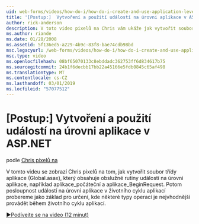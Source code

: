 ```yaml
---
uid: web-forms/videos/how-do-i/how-do-i-create-and-use-application-level-events-in-aspnet
title: '[Postup:]  Vytvoření a použití událostí na úrovni aplikace v ASP.NET | Dokumentace Microsoftu'
author: rick-anderson
description: V toto video pixelů na Chris vám ukáže jak vytvořit soubor třídy aplikace (Global.asax), který obsahuje obslužné rutiny událostí na úrovni aplikace, například Application_S...
ms.author: riande
ms.date: 01/28/2008
ms.assetid: 5f136ed5-a229-4b9c-83f8-bae74cdb98bd
msc.legacyurl: /web-forms/videos/how-do-i/how-do-i-create-and-use-application-level-events-in-aspnet
msc.type: video
ms.openlocfilehash: 08bf65070133c8ebddadc362753ff6d834617b75
ms.sourcegitcommit: 24b1f6decbb17bb22a45166e5fdb0845c65af498
ms.translationtype: MT
ms.contentlocale: cs-CZ
ms.lasthandoff: 03/01/2019
ms.locfileid: "57077512"
---
```

<a name="how-do-i--create-and-use-application-level-events-in-aspnet"></a>[Postup:]  Vytvoření a použití událostí na úrovni aplikace v ASP.NET
====================
podle [Chris pixelů na](https://twitter.com/chrispels)

V tomto videu se zobrazí Chris pixelů na tom, jak vytvořit soubor třídy aplikace (Global.asax), který obsahuje obslužné rutiny událostí na úrovni aplikace, například aplikace\_počáteční a aplikace\_BeginRequest. Potom posloupnost událostí na úrovni aplikace v životního cyklu aplikací probereme jako základ pro určení, kde některé typy operací je nejvhodnější provádět během životního cyklu aplikací.

[&#9654;Podívejte se na video (12 minut)](https://channel9.msdn.com/Blogs/ASP-NET-Site-Videos/how-do-i-create-and-use-application-level-events-in-aspnet)
